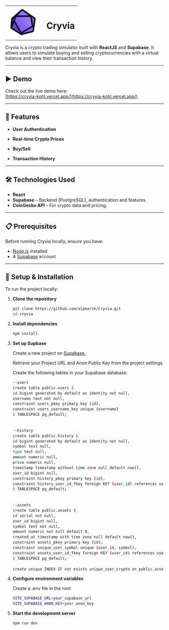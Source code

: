 <table>
  <tr>
    <td><img src="src/assets/logo.png" width="100" alt="Cryvia Logo" /></td>
    <td><h1 style="margin-left: 10px;">Cryvia</h1></td>
  </tr>
</table>



Cryvia is a crypto trading simulator built with **ReactJS** and **Supabase**. It allows users to simulate buying and selling cryptocurrencies with a virtual balance and view their transaction history.

---

## ▶ Demo

Check out the live demo here:  
[https://cryvia-kohl.vercel.app/](https://cryvia-kohl.vercel.app/)

---


## 🚀 Features

- **User Authentication**  

- **Real-time Crypto Prices**   

- **Buy/Sell**  

- **Transaction History**  

---

## 🛠 Technologies Used

- **React** 
- **Supabase** – Backend (PostgreSQL), authentication and features.
- **CoinGecko API** – For crypto data and pricing.

---

## 📋 Prerequisites

Before running Cryvia locally, ensure you have:

- [Node.js](https://nodejs.org/) installed  
- A [Supabase](https://supabase.com/) account

---

## 🧰 Setup & Installation

To run the project locally:

1. **Clone the repository**

   ```bash
   git clone https://github.com/alpearik/Cryvia.git
   cd cryvia

2. **Install dependencies**
   
    ```bash
    npm install
    
3. **Set up Supbase**
   
    Create a new project on <a href="https://supabase.com">Supabase.</a>

    Retrieve your Project URL and Anon Public Key from the project settings.

    Create the following tables in your Supabase database:

    ```bash
    --users
    create table public.users (
    id bigint generated by default as identity not null,
    username text not null,
    constraint users_pkey primary key (id),
    constraint users_username_key unique (username)
    ) TABLESPACE pg_default;
   

    --history
    create table public.history (
    id bigint generated by default as identity not null,
    symbol text null,
    type text null,
    amount numeric null,
    price numeric null,
    timestamp timestamp without time zone null default now(),
    user_id bigint null,
    constraint history_pkey primary key (id),
    constraint history_user_id_fkey foreign KEY (user_id) references users (id)
    ) TABLESPACE pg_default;


    --assets
    create table public.assets (
    id serial not null,
    user_id bigint null,
    symbol text not null,
    amount numeric not null default 0,
    created_at timestamp with time zone null default now(),
    constraint assets_pkey primary key (id),
    constraint unique_user_symbol unique (user_id, symbol),
    constraint assets_user_id_fkey foreign KEY (user_id) references users (id) on delete CASCADE
    ) TABLESPACE pg_default;

    create unique INDEX IF not exists unique_user_crypto on public.assets using btree (user_id, symbol) TABLESPACE pg_default;
    
5. **Configure environment variables**

   Create a .env file in the root:

   ```bash
   VITE_SUPABASE_URL=your_supabase_url
   VITE_SUPABASE_ANON_KEY=your_anon_key

6. **Start the development server**

   ```bash
   npm run dev
